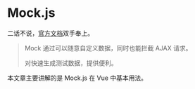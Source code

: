 # Mock.js

二话不说，[官方文档](http://mockjs.com/)双手奉上。

> Mock 通过可以随意自定义数据，同时也能拦截 AJAX 请求。
>
> 对快速生成测试数据，提供便利。

本文章主要讲解的是 Mock.js 在 Vue 中基本用法。